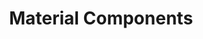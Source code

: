 ---
layout: default
title: Material Components
nav_order: 10
has_children: true
permalink: /flutter-components/
menu_title: Material Components
---